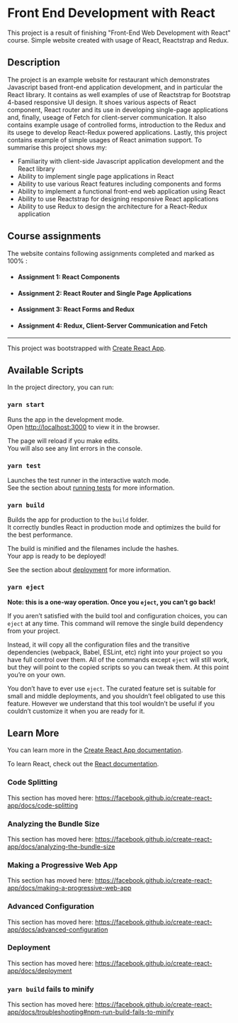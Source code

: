 # Front End Development with React
This project is a result of finishing "Front-End Web Development with React" course. Simple website created with usage of React, Reactstrap and Redux.

## Description
The project is an example website for restaurant which demonstrates Javascript based front-end application development, and in particular the React library. It contains as well examples of use of Reactstrap for Bootstrap 4-based responsive UI design. It shoes various aspects of React component, React router and its use in developing single-page applications and, finally, useage of Fetch for client-server communication. It also contains example usage of controlled forms, introduction to the Redux and its usege to develop React-Redux powered applications. Lastly, this project contains example of simple usages of React animation support.
To summarise this project shows my:

- Familiarity with client-side Javascript application development and the React library
- Ability to implement single page applications in React
- Ability to use various React features including components and forms
- Ability to implement a functional front-end web application using React
- Ability to use Reactstrap for designing responsive React applications
- Ability to use Redux to design the architecture for a React-Redux application

## Course assignments
The website contains following assignments completed and marked as 100% :
- #### Assignment 1: React Components

- #### Assignment 2: React Router and Single Page Applications

- #### Assignment 3: React Forms and Redux

- #### Assignment 4: Redux, Client-Server Communication and Fetch

______________________________________________________________________________________
This project was bootstrapped with [Create React App](https://github.com/facebook/create-react-app).

## Available Scripts

In the project directory, you can run:

### `yarn start`

Runs the app in the development mode.<br />
Open [http://localhost:3000](http://localhost:3000) to view it in the browser.

The page will reload if you make edits.<br />
You will also see any lint errors in the console.

### `yarn test`

Launches the test runner in the interactive watch mode.<br />
See the section about [running tests](https://facebook.github.io/create-react-app/docs/running-tests) for more information.

### `yarn build`

Builds the app for production to the `build` folder.<br />
It correctly bundles React in production mode and optimizes the build for the best performance.

The build is minified and the filenames include the hashes.<br />
Your app is ready to be deployed!

See the section about [deployment](https://facebook.github.io/create-react-app/docs/deployment) for more information.

### `yarn eject`

**Note: this is a one-way operation. Once you `eject`, you can’t go back!**

If you aren’t satisfied with the build tool and configuration choices, you can `eject` at any time. This command will remove the single build dependency from your project.

Instead, it will copy all the configuration files and the transitive dependencies (webpack, Babel, ESLint, etc) right into your project so you have full control over them. All of the commands except `eject` will still work, but they will point to the copied scripts so you can tweak them. At this point you’re on your own.

You don’t have to ever use `eject`. The curated feature set is suitable for small and middle deployments, and you shouldn’t feel obligated to use this feature. However we understand that this tool wouldn’t be useful if you couldn’t customize it when you are ready for it.

## Learn More

You can learn more in the [Create React App documentation](https://facebook.github.io/create-react-app/docs/getting-started).

To learn React, check out the [React documentation](https://reactjs.org/).

### Code Splitting

This section has moved here: https://facebook.github.io/create-react-app/docs/code-splitting

### Analyzing the Bundle Size

This section has moved here: https://facebook.github.io/create-react-app/docs/analyzing-the-bundle-size

### Making a Progressive Web App

This section has moved here: https://facebook.github.io/create-react-app/docs/making-a-progressive-web-app

### Advanced Configuration

This section has moved here: https://facebook.github.io/create-react-app/docs/advanced-configuration

### Deployment

This section has moved here: https://facebook.github.io/create-react-app/docs/deployment

### `yarn build` fails to minify

This section has moved here: https://facebook.github.io/create-react-app/docs/troubleshooting#npm-run-build-fails-to-minify
